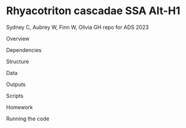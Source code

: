 Rhyacotriton cascadae SSA Alt-H1 
======
Sydney C, Aubrey W, Finn W, Olivia GH repo for ADS 2023



Overview

Dependencies

Structure

Data

Outputs

Scripts

Homework

Running the code
